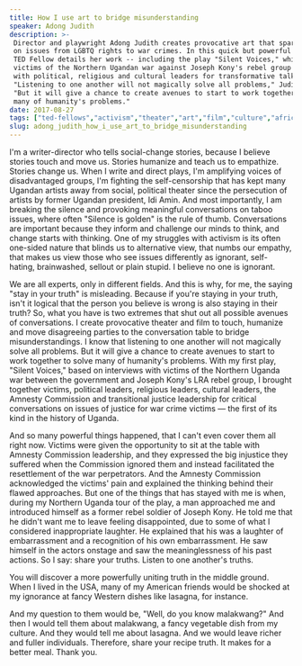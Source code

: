```yaml
---
title: How I use art to bridge misunderstanding
speaker: Adong Judith
description: >-
 Director and playwright Adong Judith creates provocative art that sparks dialogue
 on issues from LGBTQ rights to war crimes. In this quick but powerful talk, the
 TED Fellow details her work -- including the play "Silent Voices," which brought
 victims of the Northern Ugandan war against Joseph Kony's rebel group together
 with political, religious and cultural leaders for transformative talks.
 "Listening to one another will not magically solve all problems," Judith says.
 "But it will give a chance to create avenues to start to work together to solve
 many of humanity's problems."
date: 2017-08-27
tags: ["ted-fellows","activism","theater","art","film","culture","africa","war"]
slug: adong_judith_how_i_use_art_to_bridge_misunderstanding
---
```


I'm a writer-director who tells social-change stories, because I believe stories touch and
move us. Stories humanize and teach us to empathize. Stories change us. When I write and
direct plays, I'm amplifying voices of disadvantaged groups, I'm fighting the
self-censorship that has kept many Ugandan artists away from social, political theater
since the persecution of artists by former Ugandan president, Idi Amin. And most
importantly, I am breaking the silence and provoking meaningful conversations on taboo
issues, where often "Silence is golden" is the rule of thumb. Conversations are important
because they inform and challenge our minds to think, and change starts with thinking. One
of my struggles with activism is its often one-sided nature that blinds us to alternative
view, that numbs our empathy, that makes us view those who see issues differently as
ignorant, self-hating, brainwashed, sellout or plain stupid. I believe no one is
ignorant.

We are all experts, only in different fields. And this is why, for me, the saying "stay in
your truth" is misleading. Because if you're staying in your truth, isn't it logical that
the person you believe is wrong is also staying in their truth? So, what you have is two
extremes that shut out all possible avenues of conversations. I create provocative theater
and film to touch, humanize and move disagreeing parties to the conversation table to
bridge misunderstandings. I know that listening to one another will not magically solve
all problems. But it will give a chance to create avenues to start to work together to
solve many of humanity's problems. With my first play, "Silent Voices," based on interviews
with victims of the Northern Uganda war between the government and Joseph Kony's LRA rebel
group, I brought together victims, political leaders, religious leaders, cultural leaders,
the Amnesty Commission and transitional justice leadership for critical conversations on
issues of justice for war crime victims — the first of its kind in the history of
Uganda.

And so many powerful things happened, that I can't even cover them all right now. Victims
were given the opportunity to sit at the table with Amnesty Commission leadership, and
they expressed the big injustice they suffered when the Commission ignored them and
instead facilitated the resettlement of the war perpetrators. And the Amnesty Commission
acknowledged the victims' pain and explained the thinking behind their flawed
approaches. But one of the things that has stayed with me is when, during my Northern
Uganda tour of the play, a man approached me and introduced himself as a former rebel
soldier of Joseph Kony. He told me that he didn't want me to leave feeling disappointed,
due to some of what I considered inappropriate laughter. He explained that his was a
laughter of embarrassment and a recognition of his own embarrassment. He saw himself in
the actors onstage and saw the meaninglessness of his past actions. So I say: share your
truths. Listen to one another's truths.

You will discover a more powerfully uniting truth in the middle ground. When I lived in the
USA, many of my American friends would be shocked at my ignorance at fancy Western dishes
like lasagna, for instance.

And my question to them would be, "Well, do you know malakwang?" And then I would tell
them about malakwang, a fancy vegetable dish from my culture. And they would tell me about
lasagna. And we would leave richer and fuller individuals. Therefore, share your recipe
truth. It makes for a better meal. Thank you.

<!--
ad_duration=3.33
comment_count=3
event="TEDGlobal 2017"
external_start_time=0
has_talk_citation=1
intro_duration=11.82
is_subtitle_required="False"
is_talk_featured="True"
language="en"
language_swap="False"
native_language="en"
number_of_related_talks=6
number_of_speakers=1
number_of_subtitled_videos=28
number_of_tags=8
number_of_talk_download_languages=29
number_of_talk_more_resources=0
number_of_talk_recommendations=1
number_of_talks_take_actions=2
post_ad_duration=0.83
published_timestamp="2018-03-19 20:03:55"
recording_date="2017-08-27"
speaker_description="Playwright, filmmaker"
speaker_is_published=1
speaker_name="Adong Judith"
talk_more_resources=[]
talk_name="How I use art to bridge misunderstanding"
talk_recommendations_blurb="More resources curated by Adong Judith"
talks_tags=["ted-fellows","activism","theater","art","film","culture","africa","war"]
url_audio="https://download.ted.com/talks/AdongJudith_2017G.mp3?apikey=acme-roadrunner"
url_photo_speaker="https://pe.tedcdn.com/images/ted/44e4fcf2342a2549a1007d2de25d0f59a2722d27_254x191.jpg"
url_photo_talk="https://s3.amazonaws.com/talkstar-photos/uploads/73d4be1a-fd31-4f40-99c7-7cde229f0a82/AdongJudith_2017G-embed.jpg"
url_webpage="https://www.ted.com/talks/adong_judith_how_i_use_art_to_bridge_misunderstanding"
video_type_name="TED Stage Talk"
-->